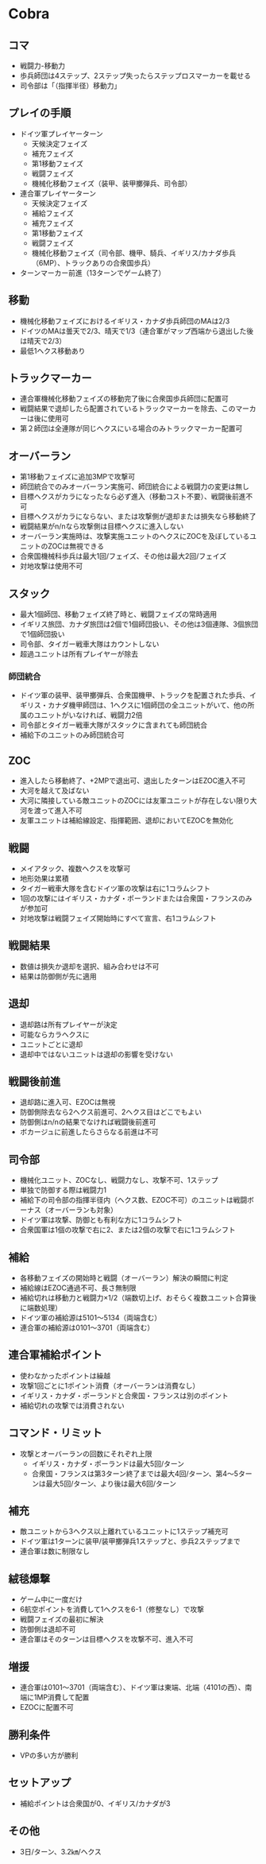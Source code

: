 # Cobra

## コマ
- 戦闘力-移動力
- 歩兵師団は4ステップ、2ステップ失ったらステップロスマーカーを載せる
- 司令部は「（指揮半径）移動力」

## プレイの手順
- ドイツ軍プレイヤーターン
  - 天候決定フェイズ
  - 補充フェイズ
  - 第1移動フェイズ
  - 戦闘フェイズ
  - 機械化移動フェイズ（装甲、装甲擲弾兵、司令部）
- 連合軍プレイヤーターン
  - 天候決定フェイズ
  - 補給フェイズ
  - 補充フェイズ
  - 第1移動フェイズ
  - 戦闘フェイズ
  - 機械化移動フェイズ（司令部、機甲、騎兵、イギリス/カナダ歩兵（6MP）、トラックありの合衆国歩兵）
- ターンマーカー前進（13ターンでゲーム終了）

## 移動
- 機械化移動フェイズにおけるイギリス・カナダ歩兵師団のMAは2/3
- ドイツのMAは曇天で2/3、晴天で1/3（連合軍がマップ西端から退出した後は晴天で2/3）
- 最低1ヘクス移動あり

## トラックマーカー
- 連合軍機械化移動フェイズの移動完了後に合衆国歩兵師団に配置可
- 戦闘結果で退却したら配置されているトラックマーカーを除去、このマーカーは後に使用可
- 第２師団は全連隊が同じヘクスにいる場合のみトラックマーカー配置可

## オーバーラン
- 第1移動フェイズに追加3MPで攻撃可
- 師団統合でのみオーバーラン実施可、師団統合による戦闘力の変更は無し
- 目標ヘクスがカラになったなら必ず進入（移動コスト不要）、戦闘後前進不可
- 目標ヘクスがカラにならない、または攻撃側が退却または損失なら移動終了
- 戦闘結果がn/nなら攻撃側は目標ヘクスに進入しない
- オーバーラン実施時は、攻撃実施ユニットのヘクスにZOCを及ぼしているユニットのZOCは無視できる
- 合衆国機械科歩兵は最大1回/フェイズ、その他は最大2回/フェイズ
- 対地攻撃は使用不可

## スタック
- 最大1個師団、移動フェイズ終了時と、戦闘フェイズの常時適用
- イギリス旅団、カナダ旅団は2個で1個師団扱い、その他は3個連隊、3個旅団で1個師団扱い
- 司令部、タイガー戦車大隊はカウントしない
- 超過ユニットは所有プレイヤーが除去

### 師団統合
- ドイツ軍の装甲、装甲擲弾兵、合衆国機甲、トラックを配置された歩兵、イギリス・カナダ機甲師団は、1ヘクスに1個師団の全ユニットがいて、他の所属のユニットがいなければ、戦闘力2倍
- 司令部とタイガー戦車大隊がスタックに含まれても師団統合
- 補給下のユニットのみ師団統合可

## ZOC
- 進入したら移動終了、+2MPで退出可、退出したターンはEZOC進入不可
- 大河を越えて及ばない
- 大河に隣接している敵ユニットのZOCには友軍ユニットが存在しない限り大河を渡って進入不可
- 友軍ユニットは補給線設定、指揮範囲、退却においてEZOCを無効化

## 戦闘
- メイアタック、複数ヘクスを攻撃可
- 地形効果は累積
- タイガー戦車大隊を含むドイツ軍の攻撃は右に1コラムシフト
- 1回の攻撃にはイギリス・カナダ・ポーランドまたは合衆国・フランスのみが参加可
- 対地攻撃は戦闘フェイズ開始時にすべて宣言、右1コラムシフト

## 戦闘結果
- 数値は損失か退却を選択、組み合わせは不可
- 結果は防御側が先に適用

## 退却
- 退却路は所有プレイヤーが決定
- 可能ならカラヘクスに
- ユニットごとに退却
- 退却中ではないユニットは退却の影響を受けない

## 戦闘後前進
- 退却路に進入可、EZOCは無視
- 防御側除去なら2ヘクス前進可、2ヘクス目はどこでもよい
- 防御側はn/nの結果でなければ戦闘後前進可
- ボカージュに前進したらさらなる前進は不可

## 司令部
- 機械化ユニット、ZOCなし、戦闘力なし、攻撃不可、1ステップ
- 単独で防御する際は戦闘力1
- 補給下の司令部の指揮半径内（ヘクス数、EZOC不可）のユニットは戦闘ボーナス（オーバーランも対象）
- ドイツ軍は攻撃、防御とも有利な方に1コラムシフト
- 合衆国軍は1個の攻撃で右に2、または2個の攻撃で右に1コラムシフト

## 補給
- 各移動フェイズの開始時と戦闘（オーバーラン）解決の瞬間に判定
- 補給線はEZOC通過不可、長さ無制限
- 補給切れは移動力と戦闘力×1/2（端数切上げ、おそらく複数ユニット合算後に端数処理）
- ドイツ軍の補給源は5101〜5134（両端含む）
- 連合軍の補給源は0101〜3701（両端含む）

## 連合軍補給ポイント
- 使わなかったポイントは繰越
- 攻撃1回ごとに1ポイント消費（オーバーランは消費なし）
- イギリス・カナダ・ポーランドと合衆国・フランスは別のポイント
- 補給切れの攻撃では消費されない

## コマンド・リミット
- 攻撃とオーバーランの回数にそれぞれ上限
  - イギリス・カナダ・ポーランドは最大5回/ターン
  - 合衆国・フランスは第3ターン終了までは最大4回/ターン、第4〜5ターンは最大5回/ターン、より後は最大6回/ターン

## 補充
- 敵ユニットから3ヘクス以上離れているユニットに1ステップ補充可
- ドイツ軍は1ターンに装甲/装甲擲弾兵1ステップと、歩兵2ステップまで
- 連合軍は数に制限なし

## 絨毯爆撃
- ゲーム中に一度だけ
- 6航空ポイントを消費して1ヘクスを6-1（修整なし）で攻撃
- 戦闘フェイズの最初に解決
- 防御側は退却不可
- 連合軍はそのターンは目標ヘクスを攻撃不可、進入不可

## 増援
- 連合軍は0101〜3701（両端含む）、ドイツ軍は東端、北端（4101の西）、南端に1MP消費して配置
- EZOCに配置不可

## 勝利条件
- VPの多い方が勝利

## セットアップ
- 補給ポイントは合衆国が0、イギリス/カナダが3

## その他
- 3日/ターン、3.2㎞/ヘクス
